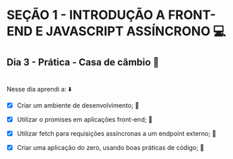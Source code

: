 # SEÇÃO 1 - INTRODUÇÃO A FRONT-END E JAVASCRIPT ASSÍNCRONO :computer:

## Dia 3 - Prática - Casa de cãmbio :green_heart:
#

Nesse dia aprendi a: :arrow_down:

- [x] Criar um ambiente de desenvolvimento; :rocket:

- [x] Utilizar o promises em aplicações front-end; :rocket:

- [x] Utilizar fetch para requisições assíncronas a um endpoint externo; :rocket:

- [x] Criar uma aplicação do zero, usando boas práticas de código; :rocket:
#
